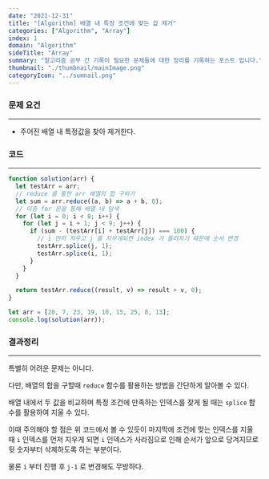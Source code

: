 ```yaml
---
date: "2021-12-31"
title: "[Algorithm] 배열 내 특정 조건에 맞는 값 제거"
categories: ["Algorithm", "Array"]
index: 1
domain: "Algorithm"
sideTitle: "Array"
summary: "알고리즘 공부 간 기록이 필요한 문제들에 대한 정리를 기록하는 포스트 입니다."
thumbnail: "./thumbnail/mainImage.png"
categoryIcon: "../sumnail.png"
---
```


###  문제 요건

---

- 주어진 배열 내 특정값을 찾아 제거한다.

###  코드

---

```javascript
function solution(arr) {
  let testArr = arr;
  // reduce 를 통한 arr 배열의 합 구하기
  let sum = arr.reduce((a, b) => a + b, 0);
  // 이중 for 문을 통해 배열 내 탐색
  for (let i = 0; i < 8; i++) {
    for (let j = i + 1; j < 9; j++) {
      if (sum - (testArr[i] + testArr[j]) === 100) {
        // i 먼저 지우고 j 를 지우게되면 index 가 틀려지기 때문에 순서 변경
        testArr.splice(j, 1);
        testArr.splice(i, 1);
      }
    }
  }

  return testArr.reduce((result, v) => result + v, 0);
}

let arr = [20, 7, 23, 19, 10, 15, 25, 8, 13];
console.log(solution(arr));
```

###  결과정리

---

특별히 어려운 문제는 아니다.

다만, 배열의 합을 구할때 `reduce` 함수를 활용하는 방법을 간단하게 알아볼 수 있다.

배열 내에서 두 값을 비교하며 특정 조건에 만족하는 인덱스를 찾게 될 때는 `splice` 함수를 활용하여 지울 수 있다.

이때 주의해야 할 점은 위 코드에서 볼 수 있듯이 마지막에 조건에 맞는 인덱스를 지울 때 `i` 인덱스를 먼저 지우게 되면 `i` 인덱스가 사라짐으로 인해 순서가 앞으로 당겨지므로 뒷 숫자부터 삭제하도록 하는 부분이다.

물론 `i` 부터 진행 후 `j-1` 로 변경해도 무방하다.
